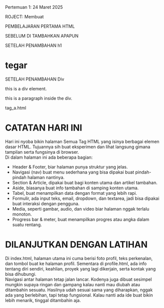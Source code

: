 Pertemuan 1: 24 Maret 2025

ROJECT:
Membuat

PEMBELAJARAN PERTAMA
HTML

SEBELUM DI TAMBAHKAN APAPUN
<!DOCTYPE html>
<html lang="en">
<head>
    <meta charset="UTF-8">
    <meta name="viewport" content="width=device-width, initial-scale=1.0">
    <title>Document</title>
</head>
<body>
</body>
</html>


SETELAH PENAMBAHAN h1
<!DOCTYPE html>
<html lang="en">
<head>
    <meta charset="UTF-8">
    <meta name="viewport" content="width=device-width, initial-scale=1.0">
    <title>Document</title>
</head>
<body>
    <h1>tegar</h1>
</body>
</html>


SETELAH PENAMBAHAN Div
<!DOCTYPE html>
<html lang="en">
<head>
    <meta charset="UTF-8">
    <meta name="viewport" content="width=device-width, initial-scale=1.0">
    <title>Document</title>
</head>
<body>
    </div>
    this is a div element.
    </p>this is a paragraph inside the div.</p>
    </div>
</body>
</html>


tag_a.html

# CATATAN HARI INI # 
Hari ini nyoba bikin halaman Semua Tag HTML yang isinya berbagai elemen dasar HTML. Tujuannya sih buat eksperimen dan lihat langsung gimana tampilan serta fungsinya di browser.  
Di dalam halaman ini ada beberapa bagian:  
- Header & Footer, biar halaman punya struktur yang jelas.  
- Navigasi (nav) buat menu sederhana yang bisa dipakai buat pindah-pindah halaman nantinya.  
- Section & Article, dipakai buat bagi konten utama dan artikel tambahan.  
- Aside, biasanya buat info tambahan di samping konten utama.  
- Tabel, buat menampilkan data dengan format yang lebih rapi.  
- Formulir, ada input teks, email, dropdown, dan textarea, jadi bisa dipakai buat interaksi dengan pengguna.  
- Media, seperti gambar, audio, dan video biar halaman nggak terlalu monoton.  
- Progress bar & meter, buat menampilkan progres atau angka dalam suatu rentang.  

# DILANJUTKAN DENGAN LATIHAN #
Di index.html, halaman utama ini cuma berisi foto profil, teks perkenalan, dan tombol buat ke halaman profil. Sementara di profile.html, ada info tentang diri sendiri, keahlian, proyek yang lagi dikerjain, serta kontak yang bisa dihubungi.  
Navigasi antar halaman tetap jalan lancar. Kodenya juga dibuat sesimpel mungkin supaya ringan dan gampang kalau nanti mau diubah atau ditambahin sesuatu. Hasilnya udah sesuai sama yang diharapkan, nggak ada yang berlebihan, tapi tetap fungsional. Kalau nanti ada ide buat bikin lebih menarik, tinggal ditambahin aja.